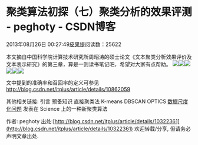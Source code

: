 
# 聚类算法初探（七）聚类分析的效果评测 - peghoty - CSDN博客


2013年08月26日 00:27:49[皮果提](https://me.csdn.net/peghoty)阅读数：25622


本文摘自中国科学院计算技术研究所周昭涛的硕士论文《文本聚类分析效果评价及文本表示研究》的第三章，算是一则读书笔记吧，希望对大家有点帮助。
![](https://img-blog.csdn.net/20130826232944203)![](https://img-blog.csdn.net/20130826233006015)![](https://img-blog.csdn.net/20131028161555609)![](https://img-blog.csdn.net/20130826233028578)![](https://img-blog.csdn.net/20130826234157343)![](https://img-blog.csdn.net/20130826233120937)

文中提到的准确率和召回率的定义可参见
http://blog.csdn.net/itplus/article/details/10862059

其他相关链接:
引言
预备知识
直接聚类法
K-means
DBSCAN
OPTICS
[数据尺度化问题](http://blog.csdn.net/itplus/article/details/10484553)
发表在 Science 上的一种新聚类算法



作者: peghoty
出处:[http://blog.csdn.net/itplus/article/details/10322361](http://blog.csdn.net/itplus/article/details/10322361)
欢迎转载/分享, 但请务必声明文章出处.



